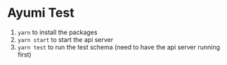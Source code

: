 # Ayumi Test

1. `yarn` to install the packages
2. `yarn start` to start the api server
3. `yarn test` to run the test schema (need to have the api server running first)